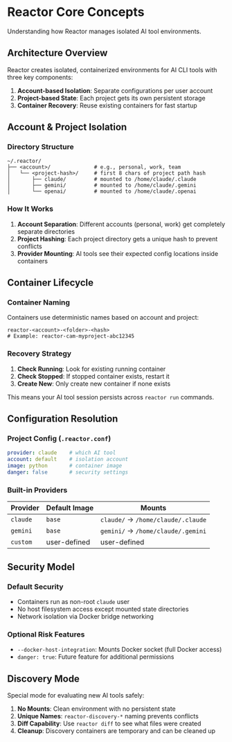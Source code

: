 # Reactor Core Concepts

Understanding how Reactor manages isolated AI tool environments.

## Architecture Overview

Reactor creates isolated, containerized environments for AI CLI tools with three key components:

1. **Account-based Isolation**: Separate configurations per user account
2. **Project-based State**: Each project gets its own persistent storage
3. **Container Recovery**: Reuse existing containers for fast startup

## Account & Project Isolation

### Directory Structure

```
~/.reactor/
├── <account>/              # e.g., personal, work, team
│   └── <project-hash>/     # first 8 chars of project path hash
│       ├── claude/         # mounted to /home/claude/.claude
│       ├── gemini/         # mounted to /home/claude/.gemini
│       └── openai/         # mounted to /home/claude/.openai
```

### How It Works

1. **Account Separation**: Different accounts (personal, work) get completely separate directories
2. **Project Hashing**: Each project directory gets a unique hash to prevent conflicts
3. **Provider Mounting**: AI tools see their expected config locations inside containers

## Container Lifecycle

### Container Naming

Containers use deterministic names based on account and project:
```
reactor-<account>-<folder>-<hash>
# Example: reactor-cam-myproject-abc12345
```

### Recovery Strategy

1. **Check Running**: Look for existing running container
2. **Check Stopped**: If stopped container exists, restart it  
3. **Create New**: Only create new container if none exists

This means your AI tool session persists across `reactor run` commands.

## Configuration Resolution

### Project Config (`.reactor.conf`)
```yaml
provider: claude    # which AI tool
account: default    # isolation account  
image: python       # container image
danger: false       # security settings
```

### Built-in Providers

| Provider | Default Image | Mounts |
|----------|---------------|--------|
| `claude` | `base` | `claude/` → `/home/claude/.claude` |
| `gemini` | `base` | `gemini/` → `/home/claude/.gemini` |
| `custom` | user-defined | user-defined |

## Security Model

### Default Security
- Containers run as non-root `claude` user
- No host filesystem access except mounted state directories
- Network isolation via Docker bridge networking

### Optional Risk Features
- `--docker-host-integration`: Mounts Docker socket (full Docker access)
- `danger: true`: Future feature for additional permissions

## Discovery Mode

Special mode for evaluating new AI tools safely:

1. **No Mounts**: Clean environment with no persistent state
2. **Unique Names**: `reactor-discovery-*` naming prevents conflicts
3. **Diff Capability**: Use `reactor diff` to see what files were created
4. **Cleanup**: Discovery containers are temporary and can be cleaned up